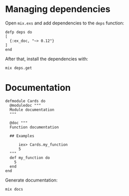 # Managing dependencies

Open `mix.exs` and add dependencies to the `deps` function:

```
defp deps do
[
  {:ex_doc, "~> 0.12"}
]
end
```

After that, install the dependencies with:

```
mix deps.get
```

# Documentation

```
defmodule Cards do
  @moduledoc """
  Module documentation
  """

  @doc """
  Function documentation

  ## Examples

      iex> Cards.my_function
      5
  """
  def my_function do
    5
  end
end
```

Generate documentation:

```
mix docs
```
